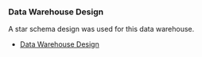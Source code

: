 ### Data Warehouse Design
A star schema design was used for this data warehouse. 
* [Data Warehouse Design](Data_Warehouse_Design/Data_Warehouse_Design.JPG)
